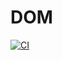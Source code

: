# DOM
[![CI](https://github.com/AndrK189100/dom/actions/workflows/web.yaml/badge.svg)](https://github.com/AndrK189100/dom/actions/workflows/web.yaml)
